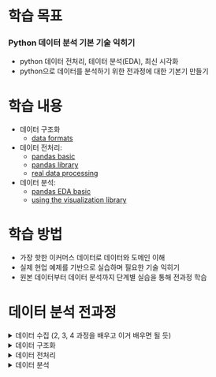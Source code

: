 # 학습 목표
### Python 데이터 분석 기본 기술 익히기
- python 데이터 전처리, 테이터 분석(EDA), 최신 시각화
- python으로 데이터를 분석하기 위한 전과정에 대한 기본기 만들기


# 학습 내용
- 데이터 구조화
  - [data formats](https://github.com/kimayeon-hub/Python_for_AI/tree/master/Data%20Analysis/data%20formats)
- 데이터 전처리:
  - [pandas basic](https://github.com/kimayeon-hub/Python_for_AI/tree/master/Data%20Analysis/Pandas%20Basic)
  - [pandas library](https://github.com/kimayeon-hub/Python_for_AI/tree/master/Data%20Analysis/Pandas%20Library)
  - [real data processing](https://github.com/kimayeon-hub/Python_for_AI/tree/master/Data%20Analysis/Real%20Data%20Processing)
- 데이터 분석:
  - [pandas EDA basic](https://github.com/kimayeon-hub/Python_for_AI/blob/master/Data%20Analysis/Pandas%20EDA%20Basic)
  - [using the visualization library](https://github.com/kimayeon-hub/Python_for_AI/tree/master/Data%20Analysis/Using%20the%20Visualization%20Library)

 
# 학습 방법
- 가장 핫한 이커머스 데이터로 데이터와 도메인 이해
- 실제 현업 예제를 기반으로 실습하며 필요한 기술 익히기
- 원본 데이터부터 데이터 분석까지 단계별 실습을 통해 전과정 학습


# 데이터 분석 전과정
<details>
  <summary>데이터 수집 (2, 3, 4 과정을 배우고 이거 배우면 될 듯) </summary>

  > - 인터넷(크롤링)
  > - 데이터베이스(SQL, NoSQL)
  > - Open API
  > - 파일
</details>

<details>
  <summary>데이터 구조화</summary>

  > - JSON
  > - CSV
  > - XML
  > - Plain Text
</details>

<details>
  <summary>데이터 전처리</summary>

  > - python
  > - pandas
</details>

<details>
  <summary>데이터 분석</summary>

  > - 데이터 분석(EDA)
  > - 데이터 시각화
</details>
